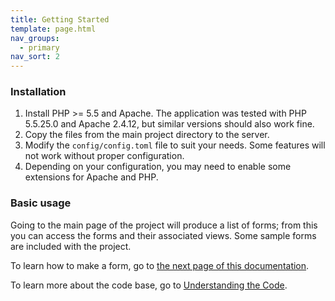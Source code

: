 ```yaml
---
title: Getting Started
template: page.html
nav_groups:
  - primary
nav_sort: 2
---
```


### Installation

1. Install PHP >= 5.5 and Apache. The application was tested with PHP 5.5.25.0 and Apache 2.4.12, but similar versions should also work fine.
2. Copy the files from the main project directory to the server.
3. Modify the `config/config.toml` file to suit your needs. Some features will not work without proper configuration.
4. Depending on your configuration, you may need to enable some extensions for Apache and PHP.

### Basic usage

Going to the main page of the project will produce a list of forms; from this you can access the forms and their associated views. Some sample forms are included with the project.

To learn how to make a form, go to [the next page of this documentation](making-forms/introduction.html).

To learn more about the code base, go to [Understanding the Code](understanding-the-code/introduction.html).